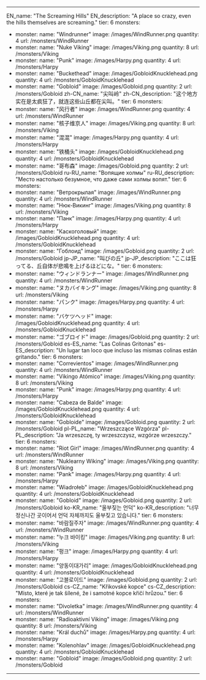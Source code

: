 ---

EN_name: "The Screaming Hills"
EN_description: "A place so crazy, even the hills themselves are screaming."
tier: 6
monsters:
  - monster:
    name: "Windrunner"
    image: /images/WindRunner.png
    quantity: 4
    url: /monsters/WindRunner
  - monster:
    name: "Nuke Viking"
    image: /images/Viking.png
    quantity: 8
    url: /monsters/Viking
  - monster:
    name: "Punk"
    image: /images/Harpy.png
    quantity: 4
    url: /monsters/Harpy
  - monster:
    name: "Buckethead"
    image: /images/GobloidKnucklehead.png
    quantity: 4
    url: /monsters/GobloidKnucklehead
  - monster:
    name: "Gobloid"
    image: /images/Gobloid.png
    quantity: 2
    url: /monsters/Gobloid
zh-CN_name: "尖叫岭"
zh-CN_description: "这个地方实在是太疯狂了，就连这些山丘都在尖叫。"
tier: 6
monsters:
  - monster:
    name: "风行者"
    image: /images/WindRunner.png
    quantity: 4
    url: /monsters/WindRunner
  - monster:
    name: "核子维京人"
    image: /images/Viking.png
    quantity: 8
    url: /monsters/Viking
  - monster:
    name: "混混"
    image: /images/Harpy.png
    quantity: 4
    url: /monsters/Harpy
  - monster:
    name: "铁桶头"
    image: /images/GobloidKnucklehead.png
    quantity: 4
    url: /monsters/GobloidKnucklehead
  - monster:
    name: "哥布森"
    image: /images/Gobloid.png
    quantity: 2
    url: /monsters/Gobloid
ru-RU_name: "Вопящие холмы"
ru-RU_description: "Место настолько безумное, что даже сами холмы вопят."
tier: 6
monsters:
  - monster:
    name: "Ветрокрылая"
    image: /images/WindRunner.png
    quantity: 4
    url: /monsters/WindRunner
  - monster:
    name: "Нюк-Викинг"
    image: /images/Viking.png
    quantity: 8
    url: /monsters/Viking
  - monster:
    name: "Панк"
    image: /images/Harpy.png
    quantity: 4
    url: /monsters/Harpy
  - monster:
    name: "Каскоголовый"
    image: /images/GobloidKnucklehead.png
    quantity: 4
    url: /monsters/GobloidKnucklehead
  - monster:
    name: "Гоблоид"
    image: /images/Gobloid.png
    quantity: 2
    url: /monsters/Gobloid
jp-JP_name: "叫びの丘"
jp-JP_description: "ここは狂ってる、丘自体が悲鳴を上げるほどにな。"
tier: 6
monsters:
  - monster:
    name: "ウィンドランナー"
    image: /images/WindRunner.png
    quantity: 4
    url: /monsters/WindRunner
  - monster:
    name: "ヌカバイキング"
    image: /images/Viking.png
    quantity: 8
    url: /monsters/Viking
  - monster:
    name: "パンク"
    image: /images/Harpy.png
    quantity: 4
    url: /monsters/Harpy
  - monster:
    name: "バケツヘッド"
    image: /images/GobloidKnucklehead.png
    quantity: 4
    url: /monsters/GobloidKnucklehead
  - monster:
    name: "ゴブロイド"
    image: /images/Gobloid.png
    quantity: 2
    url: /monsters/Gobloid
es-ES_name: "Las Colinas Gritonas"
es-ES_description: "Un lugar tan loco que incluso las mismas colinas están gritando."
tier: 6
monsters:
  - monster:
    name: "Correvientos"
    image: /images/WindRunner.png
    quantity: 4
    url: /monsters/WindRunner
  - monster:
    name: "Vikingo Atómico"
    image: /images/Viking.png
    quantity: 8
    url: /monsters/Viking
  - monster:
    name: "Punk"
    image: /images/Harpy.png
    quantity: 4
    url: /monsters/Harpy
  - monster:
    name: "Cabeza de Balde"
    image: /images/GobloidKnucklehead.png
    quantity: 4
    url: /monsters/GobloidKnucklehead
  - monster:
    name: "Gobloide"
    image: /images/Gobloid.png
    quantity: 2
    url: /monsters/Gobloid
pl-PL_name: "Wrzeszczące Wzgórza"
pl-PL_description: "Ja wrzeszczę, ty wrzeszczysz, wzgórze wrzeszczy."
tier: 6
monsters:
  - monster:
    name: "Riot Girl"
    image: /images/WindRunner.png
    quantity: 4
    url: /monsters/WindRunner
  - monster:
    name: "Nuklearny Wiking"
    image: /images/Viking.png
    quantity: 8
    url: /monsters/Viking
  - monster:
    name: "Pank"
    image: /images/Harpy.png
    quantity: 4
    url: /monsters/Harpy
  - monster:
    name: "Wiadrołeb"
    image: /images/GobloidKnucklehead.png
    quantity: 4
    url: /monsters/GobloidKnucklehead
  - monster:
    name: "Gobloid"
    image: /images/Gobloid.png
    quantity: 2
    url: /monsters/Gobloid
ko-KR_name: "울부짖는 언덕"
ko-KR_description: "너무 정신나간 곳이어서 언덕 자체까지도 울부짖고 있습니다."
tier: 6
monsters:
  - monster:
    name: "바람질주자"
    image: /images/WindRunner.png
    quantity: 4
    url: /monsters/WindRunner
  - monster:
    name: "누크 바이킹"
    image: /images/Viking.png
    quantity: 8
    url: /monsters/Viking
  - monster:
    name: "펑크"
    image: /images/Harpy.png
    quantity: 4
    url: /monsters/Harpy
  - monster:
    name: "양동이대가리"
    image: /images/GobloidKnucklehead.png
    quantity: 4
    url: /monsters/GobloidKnucklehead
  - monster:
    name: "고블로이드"
    image: /images/Gobloid.png
    quantity: 2
    url: /monsters/Gobloid
cs-CZ_name: "Křikovské kopce"
cs-CZ_description: "Místo, které je tak šílené, že i samotné kopce křičí hrůzou."
tier: 6
monsters:
  - monster:
    name: "Divoletka"
    image: /images/WindRunner.png
    quantity: 4
    url: /monsters/WindRunner
  - monster:
    name: "Radioaktivní Viking"
    image: /images/Viking.png
    quantity: 8
    url: /monsters/Viking
  - monster:
    name: "Král duchů"
    image: /images/Harpy.png
    quantity: 4
    url: /monsters/Harpy
  - monster:
    name: "Kolenohlav"
    image: /images/GobloidKnucklehead.png
    quantity: 4
    url: /monsters/GobloidKnucklehead
  - monster:
    name: "Gobloid"
    image: /images/Gobloid.png
    quantity: 2
    url: /monsters/Gobloid
---